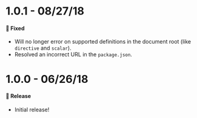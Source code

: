 # 1.0.1 - 08/27/18

#### 🐞 Fixed

- Will no longer error on supported definitions in the document root (like `directive` and
  `scalar`).
- Resolved an incorrect URL in the `package.json`.

# 1.0.0 - 06/26/18

#### 🎉 Release

- Initial release!
